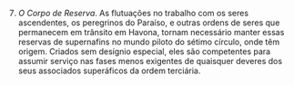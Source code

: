 7. *O Corpo de Reserva*. As flutuações no trabalho com os seres ascendentes, os peregrinos do Paraíso, e outras ordens de seres que permanecem em trânsito em Havona, tornam necessário manter essas reservas de supernafins no mundo piloto do sétimo círculo, onde têm origem. Criados sem desígnio especial, eles são competentes para assumir serviço nas fases menos exigentes de quaisquer deveres dos seus associados superáficos da ordem terciária.